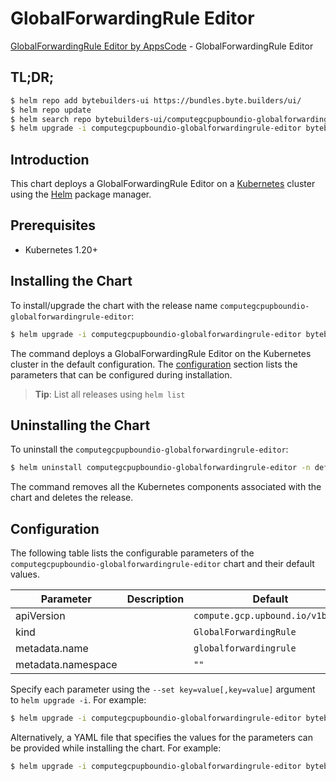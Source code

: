 # GlobalForwardingRule Editor

[GlobalForwardingRule Editor by AppsCode](https://byte.builders) - GlobalForwardingRule Editor

## TL;DR;

```bash
$ helm repo add bytebuilders-ui https://bundles.byte.builders/ui/
$ helm repo update
$ helm search repo bytebuilders-ui/computegcpupboundio-globalforwardingrule-editor --version=v0.4.18
$ helm upgrade -i computegcpupboundio-globalforwardingrule-editor bytebuilders-ui/computegcpupboundio-globalforwardingrule-editor -n default --create-namespace --version=v0.4.18
```

## Introduction

This chart deploys a GlobalForwardingRule Editor on a [Kubernetes](http://kubernetes.io) cluster using the [Helm](https://helm.sh) package manager.

## Prerequisites

- Kubernetes 1.20+

## Installing the Chart

To install/upgrade the chart with the release name `computegcpupboundio-globalforwardingrule-editor`:

```bash
$ helm upgrade -i computegcpupboundio-globalforwardingrule-editor bytebuilders-ui/computegcpupboundio-globalforwardingrule-editor -n default --create-namespace --version=v0.4.18
```

The command deploys a GlobalForwardingRule Editor on the Kubernetes cluster in the default configuration. The [configuration](#configuration) section lists the parameters that can be configured during installation.

> **Tip**: List all releases using `helm list`

## Uninstalling the Chart

To uninstall the `computegcpupboundio-globalforwardingrule-editor`:

```bash
$ helm uninstall computegcpupboundio-globalforwardingrule-editor -n default
```

The command removes all the Kubernetes components associated with the chart and deletes the release.

## Configuration

The following table lists the configurable parameters of the `computegcpupboundio-globalforwardingrule-editor` chart and their default values.

|     Parameter      | Description |                   Default                   |
|--------------------|-------------|---------------------------------------------|
| apiVersion         |             | <code>compute.gcp.upbound.io/v1beta1</code> |
| kind               |             | <code>GlobalForwardingRule</code>           |
| metadata.name      |             | <code>globalforwardingrule</code>           |
| metadata.namespace |             | <code>""</code>                             |


Specify each parameter using the `--set key=value[,key=value]` argument to `helm upgrade -i`. For example:

```bash
$ helm upgrade -i computegcpupboundio-globalforwardingrule-editor bytebuilders-ui/computegcpupboundio-globalforwardingrule-editor -n default --create-namespace --version=v0.4.18 --set apiVersion=compute.gcp.upbound.io/v1beta1
```

Alternatively, a YAML file that specifies the values for the parameters can be provided while
installing the chart. For example:

```bash
$ helm upgrade -i computegcpupboundio-globalforwardingrule-editor bytebuilders-ui/computegcpupboundio-globalforwardingrule-editor -n default --create-namespace --version=v0.4.18 --values values.yaml
```
